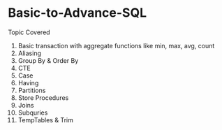 # Basic-to-Advance-SQL
Topic Covered
1. Basic transaction with aggregate functions like min, max, avg, count
2. Aliasing
3. Group By & Order By
4. CTE
5. Case
6. Having
7. Partitions
8. Store Procedures
9. Joins
10. Subquries
11. TempTables & Trim
